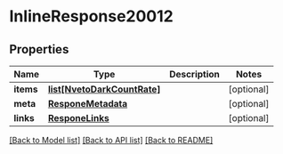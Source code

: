 # InlineResponse20012

## Properties
Name | Type | Description | Notes
------------ | ------------- | ------------- | -------------
**items** | [**list[NvetoDarkCountRate]**](NvetoDarkCountRate.md) |  | [optional] 
**meta** | [**ResponeMetadata**](ResponeMetadata.md) |  | [optional] 
**links** | [**ResponeLinks**](ResponeLinks.md) |  | [optional] 

[[Back to Model list]](../README.md#documentation-for-models) [[Back to API list]](../README.md#documentation-for-api-endpoints) [[Back to README]](../README.md)


